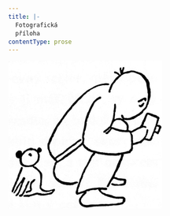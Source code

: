```yaml
---
title: |-
  Fotografická
  příloha
contentType: prose
---
```


![dasenka_ilustrace_042-300px](./resources/dasenka_ilustrace_042-300px.jpg)
